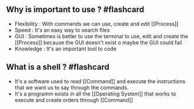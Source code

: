 
## Why is important to use ? #flashcard

- Flexibility : With commands we can use, create and edit [[Process]]
- Speed : It's an easy way to search files
- GUI : Sometimes is better to use the terminal to use, edit and create the [[Process]] because the GUI doesn't exist o maybe the GUI could fail
- Knowledge : It's an important tool to code
<!--ID: 1689471740903-->


## What is a shell ? #flashcard
- It's a software used to read [[Command]] and execute the instructions that we want us to say through the commands.
- It's a programm exists in all the [[Operating System]] that works to execute and create orders through [[Command]]
<!--ID: 1689471740907-->
